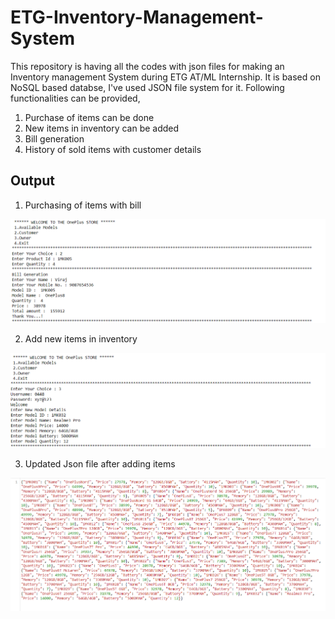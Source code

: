 # ETG-Inventory-Management-System
This repository is having all the codes with json files for making an Inventory management System during ETG AT/ML Internship. It is based on NoSQL based databse, I've used JSON file system for it. Following functionalities can be provided,

1. Purchase of items can be done
2. New items in inventory can be added 
3. Bill generation
4. History of sold items with customer details

## Output
1. Purchasing of items with bill 
<img src="P3.png">

2. Add new items in inventory
<img src="P4.png">

3. Updated Json file after adding items
<img src="P2.png">
